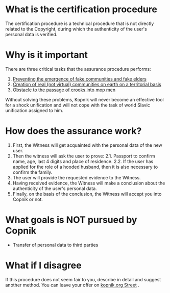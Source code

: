 # What is the certification procedure

The certification procedure is a technical procedure that is not directly related to the Copyright, during which the authenticity of the user's personal data is verified.

# Why is it important

There are three critical tasks that the assurance procedure performs:

1. [Preventing the emergence of fake communities and fake elders](why-passport.md)
2. [Creation of real (not virtual) communities on earth on a territorial basis](why-placement.md)
3. [Obstacle to the passage of crooks into mop men](why-family.md)

Without solving these problems, Kopnik will never become an effective tool for a shock unification and will not cope with the task of world Slavic unification assigned to him.

# How does the assurance work?

1. First, the Witness will get acquainted with the personal data of the new user.
2. Then the witness will ask the user to prove: 2.1. Passport to confirm name, age, last 4 digits and place of residence. 2.2. If the user has applied for the role of a hooded husband, then it is also necessary to confirm the family.
3. The user will provide the requested evidence to the Witness.
4. Having received evidence, the Witness will make a conclusion about the authenticity of the user's personal data.
5. Finally, on the basis of the conclusion, the Witness will accept you into Copnik or not.

# What goals is NOT pursued by Copnik

- Transfer of personal data to third parties

# What if I disagree

If this procedure does not seem fair to you, describe in detail and suggest another method. You can leave your offer on [kopnik.org Street](https://vk.me/join/gPg9/g6wjgknBe034BdDdOdcjvU1MtJKZ7o=) .
